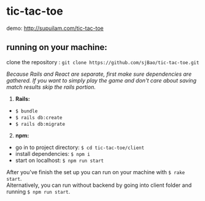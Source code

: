 # tic-tac-toe
demo: http://supuilam.com/tic-tac-toe

## running on your machine:
clone the repository : `git clone https://github.com/sjBao/tic-tac-toe.git`

*Because Rails and React are separate, first make sure dependencies are gathered.
If you want to simply play the game and don't care about saving match results skip the rails portion.*

1. **Rails:**
* `$ bundle`
* `$ rails db:create`
* `$ rails db:migrate`


2. **npm:**
* go in to project directory: `$ cd tic-tac-toe/client`
* install dependencies: `$ npm i`
* start on localhost:  `$ npm run start`

After you've finish the set up you can run on your machine with `$ rake start`.  
Alternatively, you can run without backend by going into client folder and running `$ npm run start`.
